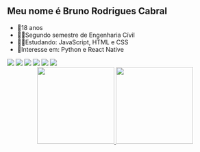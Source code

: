 ## Meu nome é Bruno Rodrigues Cabral

- 🎂18 anos
- 👨‍🎓Segundo semestre de Engenharia Cívil
- 👨‍💻Estudando: JavaScript, HTML e CSS
- 📃Interesse em: Python e React Native


<div> 
  <a href="https://www.youtube.com/channel/UCcjchGCXDz57f1z7AZMvfBA" target="_blank"><img src="https://img.shields.io/badge/YouTube-FF0000?style=for-the-badge&logo=youtube&logoColor=white" target="_blank"></a>
  <a href="https://www.instagram.com/brunorodrigues.04" target="_blank"><img src="https://img.shields.io/badge/-Instagram-%23E4405F?style=for-the-badge&logo=instagram&logoColor=white" target="_blank"></a>
 	<a href="https://www.twitch.tv/rodriguesbr__" target="_blank"><img src="https://img.shields.io/badge/Twitch-9146FF?style=for-the-badge&logo=twitch&logoColor=white" target="_blank"></a>
 <a href="https://rodrigues#0188/" target="_blank"><img src="https://img.shields.io/badge/Discord-7289DA?style=for-the-badge&logo=discord&logoColor=white" target="_blank"></a> 
  <a href = "mailto:rodrigues25704@gmail.com"><img src="https://img.shields.io/badge/-Gmail-%23333?style=for-the-badge&logo=gmail&logoColor=white" target="_blank"></a>
  <a href="https://www.twitter.com/RodriguesBrr_" target="_blank"><img src="https://img.shields.io/badge/Twitter-1DA1F2?style=for-the-badge&logo=twitter&logoColor=white" target="_blank"></a> 
 
</div>


<div align="center">
  <a href="https://github.com/brunorodriguescabral">
  <img height="180em" src="https://github-readme-stats.vercel.app/api?username=brunorodriguescabral&show_icons=true&theme=dracula&include_all_commits=true&count_private=true"/>
  <img height="180em" src="https://github-readme-stats.vercel.app/api/top-langs/?username=brunorodriguescabral&layout=compact&langs_count=7&theme=dracula"/>
</div>
